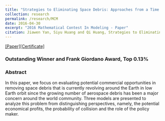 ```yaml
---
title: "Strategies to Eliminating Space Debris: Approaches from a Time Dependent Evaluation Model"
collection: research
permalink: /research/MCM
date: 2016-04-30
excerpt: "2016 Mathematical Contest In Modeling - Paper"
citation: Jiawen Yan, Siyu Huang and Qi Huang, Strategies to Eliminating Space Debris: Approaches from a Time Dependent Evaluation Model.
---
```

[[Paper]](http://charlesyan1.github.io/files/research/MCM/42745-paper.pdf)[[Certificate]](http://charlesyan1.github.io/files/research/MCM/42745.pdf)
### Outstanding Winner and Frank Giordano Award, Top 0.13%
### Abstract
In this paper, we focus on evaluating potential commercial opportunities in removing space debris that is currently revolving around the Earth in low Earth orbit since the growing number of aerospace debris has been a major concern around the world community. Three models are presented to analyze this problem from distinguishing perspectives, namely, the potential economical profits, the probability of collision and the role of the policy maker.


